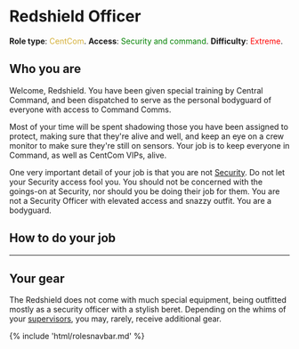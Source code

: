 # Redshield Officer
**Role type**: <font color= "#D4AF37">CentCom</font>. **Access**: <font color="green">Security and command</font>. **Difficulty**: <font color="Red">Extreme</font>.




## Who you are

Welcome, Redshield. You have been given special training by Central Command, and been dispatched to serve as the personal bodyguard of everyone with access to Command Comms.


Most of your time will be spent shadowing those you have been assigned to protect, making sure that they're alive and well, and keep an eye on a crew monitor to make sure they're still on sensors. Your job is to keep everyone in Command, as well as CentCom VIPs, alive.


One very important detail of your job is that you are not [Security](Security-Officer.md). Do not let your Security access fool you. You should not be concerned with the goings-on at Security, nor should you be doing their job for them. You are not a Security Officer with elevated access and snazzy outfit. You are a bodyguard.



## How to do your job

---

## Your gear

The Redshield does not come with much special equipment, being outfitted mostly as a security officer with a stylish beret. Depending on the whims of your [supervisors](Admin.md), you may, rarely, receive additional gear.

{% include 'html/rolesnavbar.md' %}
